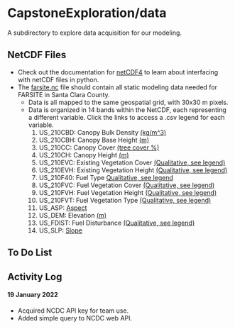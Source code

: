 # CapstoneExploration/data

A subdirectory to explore data acquisition for our modeling.
## NetCDF Files
- Check out the documentation for [netCDF4](https://unidata.github.io/netcdf4-python/) to learn about interfacing with netCDF files in python. 
- The [farsite.nc](https://storage.googleapis.com/modeling_data_farsite/farsite.nc) file should contain all static modeling data needed for FARSITE in Santa Clara County.
  - Data is all mapped to the same geospatial grid, with 30x30 m pixels. 
  - Data is organized in 14 bands within the NetCDF, each representing a different variable. Click the links to access a .csv legend for each variable.
    1. US_210CBD: Canopy Bulk Density [(kg/m^3)](https://www.landfire.gov/CSV/LF_Limited/LF19_CBD_210.csv)
    2. US_210CBH: Canopy Base Height [(m)](https://www.landfire.gov/CSV/LF_Limited/LF19_CBH_210.csv)
    3. US_210CC: Canopy Cover [(tree cover %)](https://www.landfire.gov/CSV/LF_Limited/LF19_CC_210.csv)
    4. US_210CH: Canopy Height [(m)](https://www.landfire.gov/CSV/LF_Limited/LF19_CH_210.csv)
    5. US_210EVC: Existing Vegetation Cover [(Qualitative, see legend)](https://www.landfire.gov/CSV/LF_Limited/LF19_EVC_210.csv)
    6. US_210EVH: Existing Vegetation Height [(Qualitative, see legend)](https://www.landfire.gov/CSV/LF_Limited/LF19_EVH_210.csv)
    7. US_210F40: Fuel Type [Qualitative, see legend](https://www.landfire.gov/CSV/LF_Limited/LF19_F40_210.csv)
    8. US_210FVC: Fuel Vegetation Cover [(Qualitative, see legend)](https://www.landfire.gov/CSV/LF_Limited/LF19_FVC_210.csv)
    9. US_210FVH: Fuel Vegetation Height [(Qualitative, see legend)](https://www.landfire.gov/CSV/LF_Limited/LF19_FVH_210.csv)
    10. US_210FVT: Fuel Vegetation Type [(Qualitative, see legend)](https://www.landfire.gov/CSV/LF_Limited/LF19_FVT_210.csv)
    11. US_ASP: [Aspect](https://www.landfire.gov/CSV/LF_Remap/LF16_Asp_200.csv)
    12. US_DEM: Elevation [(m)](https://www.landfire.gov/CSV/LF_Remap/LF16_Elev_200.csv)
    13. US_FDIST: Fuel Disturbance [(Qualitative, see legend)](https://www.landfire.gov/CSV/LF_Limited/LF19_FDst_210.csv)
    14. US_SLP: [Slope](https://www.landfire.gov/CSV/LF_Remap/LF16_Slp_200.csv)

## To Do List


## Activity Log

#### 19 January 2022
- Acquired NCDC API key for team use.
- Added simple query to NCDC web API.
